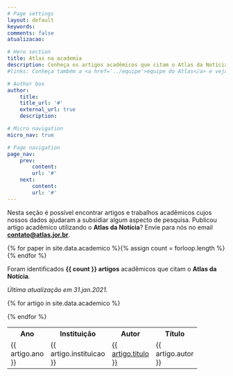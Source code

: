 ```yaml
---
# Page settings
layout: default
keywords:
comments: false
atualizacao:

# Hero section
title: Atlas na academia
description: Conheça os artigos acadêmicos que citam o Atlas da Notícia
#links: Conheça também a <a href='../equipe'>equipe do Atlas</a> e veja nossas <a href='../estatisticas'>análises</a>

# Author box
author:
    title:
    title_url: '#'
    external_url: true
    description:

# Micro navigation
micro_nav: true

# Page navigation
page_nav:
    prev:
        content:
        url: '#'
    next:
        content:
        url: '#'
---
```


Nesta seção é possível encontrar artigos e trabalhos acadêmicos cujos nossos dados ajudaram a subsidiar algum aspecto de pesquisa. Publicou artigo acadêmico utilizando o **Atlas da Notícia**? Envie para nós no email **contato@atlas.jor.br**.

{% for paper in site.data.academico %}{% assign count = forloop.length %}{% endfor %}


Foram identificados **{{ count }} artigos** acadêmicos que citam o **Atlas da Notícia**.

<em> Última atualização em 31.jan.2021.</em>

<table>
    <col width="20px" />
    <col width="50px" />
    <col width="50px" />
    <col width="50px" />
    <tr>  
    <th>Ano</th>
    <th>Instituição</th>
    <th>Autor</th>
    <th>Título</th>
    </tr>

{% for artigo in site.data.academico %}

<tr>
<td> {{ artigo.ano }}</td>
<td> {{ artigo.instituicao }}</td>
<td> <a href="{{ artigo.link }}" target="_blank">{{ artigo.titulo }}</a></td>
<td> {{ artigo.autor }}</td>
</tr>
{% endfor %}
</table>
